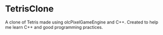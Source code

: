 # TetrisClone
A clone of Tetris made using olcPixelGameEngine and C++. 
Created to help me learn C++ and good programming practices.
